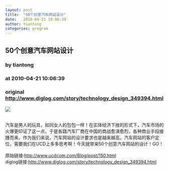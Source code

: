 ```yaml
---
layout: post
title:  "50个创意汽车网站设计"
date:   2010-04-21 10:06:39
author: tiantong
categories: program
---
```


## 50个创意汽车网站设计
### by tiantong
### at 2010-04-21 10:06:39
### original <http://www.diglog.com/story/technology_design_349394.html>

<p><a href="http://www.diglog.com/story/technology_design_349394.html"><img border="0" src="http://img.diglog.com/img/2010/4/middle_437dd351c5f84786a658b1b9db07e72d.jpg"></a></p><br>汽车是男人的玩具，如同女人的包包一样！在实体经济下挫的形式下，汽车市场的火爆更印证了这一点，于是各路汽车厂商在中国的商战愈演愈烈，各种商业手段接踵而来，作为我们来说，汽车网站的设计要求也是越来越高，汽车网站的客户定位，需要我们在UCD上多多思考啊！今天就带来50个创意汽车网站的设计！GO！<br><br>原始链接:<a href="http://www.ucdcom.com/Blog/post/150.html">http://www.ucdcom.com/Blog/post/150.html</a><br>diglog链接:<a href="http://www.diglog.com/story/technology_design_349394.html">http://www.diglog.com/story/technology_design_349394.html</a>